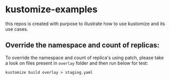 # kustomize-examples
this repos is created with purpose to illustrate how to use kustomize and its use cases.

## Override the namespace and count of replicas:

To override the namespace and count of replica's using patch, please take a look on files present in `overlay` folder  and then run below for test:

 ```
kustomize build overlay > staging.yaml
```
